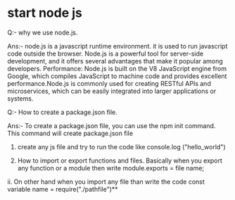 # start node js

Q:- why we use node.js.

Ans:- node.js is a javascript runtime environment. it is used to run
javascript code outside the browser. Node.js is a powerful tool for
server-side development, and it offers several advantages that make it
popular among developers. Performance: Node.js is built on the V8
JavaScript engine from Google, which compiles JavaScript to machine
code and provides excellent performance.Node.js is commonly used for
creating RESTful APIs and microservices, which can be easily
integrated into larger applications or systems.

Q:- How to create a package.json file.

Ans:- To create a package.json file, you can use the npm init command.
This command will create package.json file

1. create any js file and try to run the code like console.log
   ("hello_world")

2. How to import or export functions and files. Basically when you
   export any function or a module then write module.exports = file
   name;

ii. On other hand when you import any file than write the code const
variable name = require("./pathfile")**
